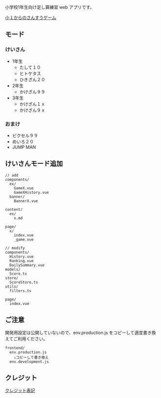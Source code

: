 小学校1年生向け足し算練習 web アプリです。

[小１からのさんすうゲーム](https://kaku3.github.io/e1-math-plus-10/frontend/dist/)

## モード

### けいさん
- 1年生
  - たして１０
  - ヒトケタス
  - ひきざん２０
- 2年生
  - かけざん９９
- 3年生
  - かけざん１ｘ
  - かけざん９ｘ

### おまけ
- ピクセル９９
- めいろ２０
- JUMP MAN

## けいさんモード追加
```
// add
components/
  ex/
    GameX.vue
    GameXHistory.vue
  banner/
    BannerX.vue

content/
  ex/
    x.md

page/
  x/
    index.vue
    _game.vue

// modify
components/
  History.vue
  Ranking.vue
  DailySummary.vue
models/
  Score.ts
store/
  ScoreStore.ts
utils/
  filters.ts

page/
  index.vue
```

## ご注意
開発用設定は公開していないので、env.production.js をコピーして適宜書き換えてご利用ください。
```
frontend/
  env.production.js
    ↓コピーして書き換え
  env.development.js
```

## クレジット
[クレジット表記](https://github.com/kaku3/e1-math-plus-10/tree/master/frontend/content/credits.md)